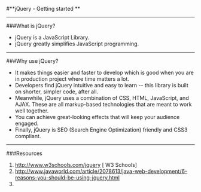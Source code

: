 #**jQuery - Getting started ** 


----------
 

###What is jQuery?
* jQuery is a JavaScript Library.
* jQuery greatly simplifies JavaScript programming.


----------


###Why use jQuery?
* It makes things easier and faster to develop which is good when you are in production project where time matters a lot.
* Developers find jQuery intuitive and easy to learn -- this library is built on shorter, simpler code, after all.
* Meanwhile, jQuery uses a combination of CSS, HTML, JavaScript, and AJAX. These are all markup-based technologies that are meant to work well together.
* You can achieve great-looking effects that will keep your audience engaged.
* Finally, jQuery is SEO (Search Engine Optimization) friendly and CSS3 compliant.

---------

###Resources
1. http://www.w3schools.com/jquery [ W3 Schools]
2. http://www.javaworld.com/article/2078613/java-web-development/6-reasons-you-should-be-using-jquery.html
3. 



 
